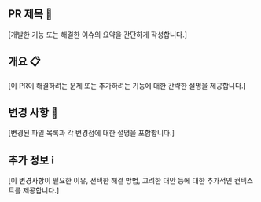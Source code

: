 ## PR 제목 📝

[개발한 기능 또는 해결한 이슈의 요약을 간단하게 작성합니다.]

## 개요 📋

[이 PR이 해결하려는 문제 또는 추가하려는 기능에 대한 간략한 설명을 제공합니다.]

## 변경 사항 🔄

[변경된 파일 목록과 각 변경점에 대한 설명을 포함합니다.]

## 추가 정보 ℹ️

[이 변경사항이 필요한 이유, 선택한 해결 방법, 고려한 대안 등에 대한 추가적인 컨텍스트를 제공합니다.]
